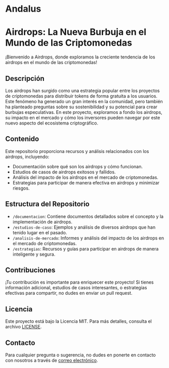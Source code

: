# Andalus

# Airdrops: La Nueva Burbuja en el Mundo de las Criptomonedas

¡Bienvenido a Airdrops, donde exploramos la creciente tendencia de los airdrops en el mundo de las criptomonedas!

## Descripción

Los airdrops han surgido como una estrategia popular entre los proyectos de criptomonedas para distribuir tokens de forma gratuita a los usuarios. Este fenómeno ha generado un gran interés en la comunidad, pero también ha planteado preguntas sobre su sostenibilidad y su potencial para crear burbujas especulativas. En este proyecto, exploramos a fondo los airdrops, su impacto en el mercado y cómo los inversores pueden navegar por este nuevo aspecto del ecosistema criptográfico.

## Contenido

Este repositorio proporciona recursos y análisis relacionados con los airdrops, incluyendo:

- Documentación sobre qué son los airdrops y cómo funcionan.
- Estudios de casos de airdrops exitosos y fallidos.
- Análisis del impacto de los airdrops en el mercado de criptomonedas.
- Estrategias para participar de manera efectiva en airdrops y minimizar riesgos.

## Estructura del Repositorio

- `/documentacion`: Contiene documentos detallados sobre el concepto y la implementación de airdrops.
- `/estudios-de-caso`: Ejemplos y análisis de diversos airdrops que han tenido lugar en el pasado.
- `/analisis-de-mercado`: Informes y análisis del impacto de los airdrops en el mercado de criptomonedas.
- `/estrategias`: Recursos y guías para participar en airdrops de manera inteligente y segura.

## Contribuciones

¡Tu contribución es importante para enriquecer este proyecto! Si tienes información adicional, estudios de casos interesantes, o estrategias efectivas para compartir, no dudes en enviar un pull request.

## Licencia

Este proyecto está bajo la Licencia MIT. Para más detalles, consulta el archivo [LICENSE](LICENSE).

## Contacto

Para cualquier pregunta o sugerencia, no dudes en ponerte en contacto con nosotros a través de [correo electrónico](oxalatoframing@gmail.com).
